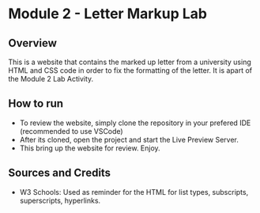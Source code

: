# Module 2 - Letter Markup Lab

## Overview

This is a website that contains the marked up letter from a university using HTML and CSS code in order to fix the formatting of the letter. It is apart of the Module 2 Lab Activity.

## How to run

- To review the website, simply clone the repository in your prefered IDE (recommended to use VSCode)
- After its cloned, open the project and start the Live Preview Server.
- This bring up the website for review. Enjoy. 

## Sources and Credits

- W3 Schools: Used as reminder for the HTML for list types, subscripts, superscripts, hyperlinks.